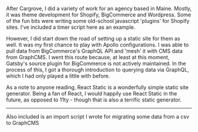 After Cargrove, I did a variety of work for an agency based in Maine. Mostly, it was theme development for Shopify, BigCommerce and Wordpress. Some of the fun bits were writing some old-school javascript 'plugins' for Shopify sites. I've included a timer script here as an example. 

However, I did start down the road of setting up a static site for them as well. It was my first chance to play with Apollo configurations. I was able to pull data from BigCommerce's GraphQL API and 'mesh' it with CMS data from GraphCMS. I went this route because, at least at this moment, Gatsby's source plugin for BigCommerce is not actively maintained. In the process of this, I got a thorough introduction to querying data via GraphQL, which I had only played a little with before.

As a note to anyone reading, React Static is a wonderfully simple static site generator. Being a fan of React, I would happily use React Static in the future, as opposed to 11ty - though that is also a terrific static generator. 

---

Also included is an import script I wrote for migrating some data from a csv to GraphCMS
